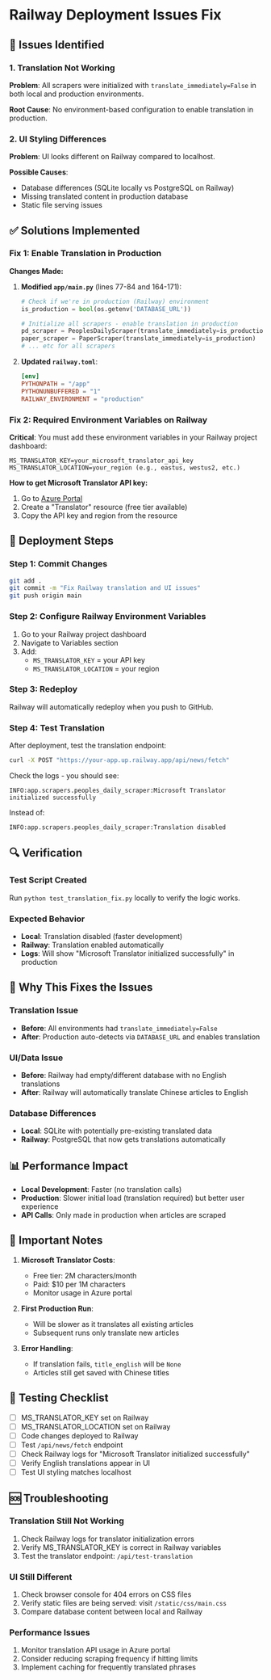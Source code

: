 # Railway Deployment Issues Fix

## 🚨 Issues Identified

### 1. Translation Not Working
**Problem**: All scrapers were initialized with `translate_immediately=False` in both local and production environments.

**Root Cause**: No environment-based configuration to enable translation in production.

### 2. UI Styling Differences  
**Problem**: UI looks different on Railway compared to localhost.

**Possible Causes**: 
- Database differences (SQLite locally vs PostgreSQL on Railway)
- Missing translated content in production database
- Static file serving issues

## ✅ Solutions Implemented

### Fix 1: Enable Translation in Production

**Changes Made:**

1. **Modified `app/main.py`** (lines 77-84 and 164-171):
   ```python
   # Check if we're in production (Railway) environment
   is_production = bool(os.getenv('DATABASE_URL'))
   
   # Initialize all scrapers - enable translation in production
   pd_scraper = PeoplesDailyScraper(translate_immediately=is_production)
   paper_scraper = PaperScraper(translate_immediately=is_production)
   # ... etc for all scrapers
   ```

2. **Updated `railway.toml`**:
   ```toml
   [env]
   PYTHONPATH = "/app"
   PYTHONUNBUFFERED = "1"
   RAILWAY_ENVIRONMENT = "production"
   ```

### Fix 2: Required Environment Variables on Railway

**Critical**: You must add these environment variables in your Railway project dashboard:

```env
MS_TRANSLATOR_KEY=your_microsoft_translator_api_key
MS_TRANSLATOR_LOCATION=your_region (e.g., eastus, westus2, etc.)
```

**How to get Microsoft Translator API key:**
1. Go to [Azure Portal](https://portal.azure.com)
2. Create a "Translator" resource (free tier available)
3. Copy the API key and region from the resource

## 🔧 Deployment Steps

### Step 1: Commit Changes
```bash
git add .
git commit -m "Fix Railway translation and UI issues"
git push origin main
```

### Step 2: Configure Railway Environment Variables
1. Go to your Railway project dashboard
2. Navigate to Variables section
3. Add:
   - `MS_TRANSLATOR_KEY` = your API key
   - `MS_TRANSLATOR_LOCATION` = your region

### Step 3: Redeploy
Railway will automatically redeploy when you push to GitHub.

### Step 4: Test Translation
After deployment, test the translation endpoint:
```bash
curl -X POST "https://your-app.up.railway.app/api/news/fetch"
```

Check the logs - you should see:
```
INFO:app.scrapers.peoples_daily_scraper:Microsoft Translator initialized successfully
```
Instead of:
```
INFO:app.scrapers.peoples_daily_scraper:Translation disabled
```

## 🔍 Verification

### Test Script Created
Run `python test_translation_fix.py` locally to verify the logic works.

### Expected Behavior
- **Local**: Translation disabled (faster development)
- **Railway**: Translation enabled automatically
- **Logs**: Will show "Microsoft Translator initialized successfully" in production

## 🎯 Why This Fixes the Issues

### Translation Issue
- **Before**: All environments had `translate_immediately=False`
- **After**: Production auto-detects via `DATABASE_URL` and enables translation

### UI/Data Issue  
- **Before**: Railway had empty/different database with no English translations
- **After**: Railway will automatically translate Chinese articles to English

### Database Differences
- **Local**: SQLite with potentially pre-existing translated data
- **Railway**: PostgreSQL that now gets translations automatically

## 📊 Performance Impact

- **Local Development**: Faster (no translation calls)
- **Production**: Slower initial load (translation required) but better user experience
- **API Calls**: Only made in production when articles are scraped

## 🚨 Important Notes

1. **Microsoft Translator Costs**: 
   - Free tier: 2M characters/month
   - Paid: $10 per 1M characters
   - Monitor usage in Azure portal

2. **First Production Run**:
   - Will be slower as it translates all existing articles
   - Subsequent runs only translate new articles

3. **Error Handling**:
   - If translation fails, `title_english` will be `None`
   - Articles still get saved with Chinese titles

## 🔄 Testing Checklist

- [ ] MS_TRANSLATOR_KEY set on Railway
- [ ] MS_TRANSLATOR_LOCATION set on Railway  
- [ ] Code changes deployed to Railway
- [ ] Test `/api/news/fetch` endpoint
- [ ] Check Railway logs for "Microsoft Translator initialized successfully"
- [ ] Verify English translations appear in UI
- [ ] Test UI styling matches localhost

## 🆘 Troubleshooting

### Translation Still Not Working
1. Check Railway logs for translator initialization errors
2. Verify MS_TRANSLATOR_KEY is correct in Railway variables
3. Test the translator endpoint: `/api/test-translation`

### UI Still Different
1. Check browser console for 404 errors on CSS files
2. Verify static files are being served: visit `/static/css/main.css`
3. Compare database content between local and Railway

### Performance Issues
1. Monitor translation API usage in Azure portal
2. Consider reducing scraping frequency if hitting limits
3. Implement caching for frequently translated phrases 